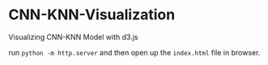 # CNN-KNN-Visualization
Visualizing CNN-KNN Model with d3.js

run `python -m http.server` and then open up the `index.html` file in browser.
